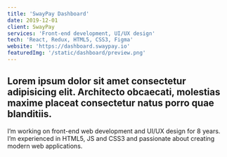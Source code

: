 ```yaml
---
title: 'SwayPay Dashboard'
date: 2019-12-01
client: SwayPay
services: 'Front-end development, UI/UX design'
tech: 'React, Redux, HTML5, CSS3, Figma'
website: 'https://dashboard.swaypay.io'
featuredImg: '/static/dashboard/preview.png'
---
```


## Lorem ipsum dolor sit amet consectetur adipisicing elit. Architecto obcaecati, molestias maxime placeat consectetur natus porro quae blanditiis.

I’m working on front-end web development and UI/UX design for 8 years. I’m experienced in HTML5, JS and CSS3 and passionate about creating modern web applications.